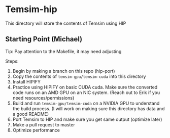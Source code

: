 
# Temsim-hip

This directory will store the contents of Temsim using HIP

## Starting Point (Michael)

Tip: Pay attention to the Makefile, it may need adjusting

Steps:
1. Begin by making a branch on this repo (hip-port)
2. Copy the contents of `temsim-gpu/temsim-cuda` into this directory
3. Install HIPIFY
4. Practice using HIPIFY on basic CUDA cuda. Make sure the converted code runs on an AMD GPU on
   an NIC system. (Reach out to Erik if you need resources/permissions)
5. Build and run `temsim-gpu/temsim-cuda` on a NVIDIA GPU to understand the build process. (I will work on making sure this
   directory has data and a good README)
6. Port Temsim to HIP and make sure you get same output (optimize later)
7. Make a pull request to master
8. Optimize performance
